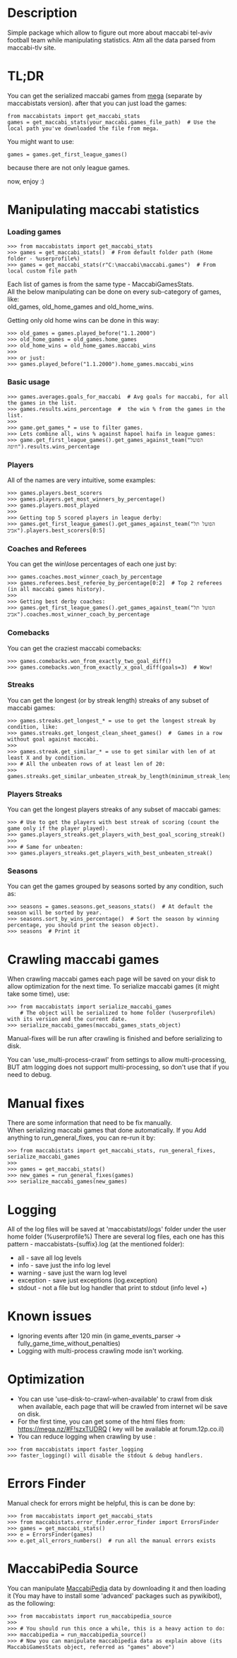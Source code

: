 # Description 

Simple package which allow to figure out more about maccabi tel-aviv football team while manipulating statistics.
Atm all the data parsed from maccabi-tlv site.


# TL;DR
You can get the serialized maccabi games from [mega](https://mega.nz/#F!iX4y1CrJ!sCRXAGcImG8nK4jk8hUMEA)
(separate by maccabistats version).
after that you can just load the games:

```
from maccabistats import get_maccabi_stats
games = get_maccabi_stats(your_maccabi.games_file_path)  # Use the local path you've downloaded the file from mega.
```

You might want to use:
```
games = games.get_first_league_games()
```
because there are not only league games.

now, enjoy :)

# Manipulating maccabi statistics

  ### Loading games
```
>>> from maccabistats import get_maccabi_stats
>>> games = get_maccabi_stats()  # From default folder path (Home folder - %userprofile%)
>>> games = get_maccabi_stats(r"C:\maccabi\maccabi.games")  # From local custom file path
```

Each list of games is from the same type - MaccabiGamesStats.  
All the below manipulating can be done on every sub-category of games, like:  
old_games, old_home_games and old_home_wins.  
 
Getting only old home wins can be done in this way:
```
>>> old_games = games.played_before("1.1.2000")
>>> old_home_games = old_games.home_games
>>> old_home_wins = old_home_games.maccabi_wins
>>>
>>> or just:
>>> games.played_before("1.1.2000").home_games.maccabi_wins
```


  ### Basic usage
```
>>> games.averages.goals_for_maccabi  # Avg goals for maccabi, for all the games in the list.
>>> games.results.wins_percentage  #  the win % from the games in the list.
>>>
>>> game.get_games_* = use to filter games.
>>> Lets combine all, wins % against hapoel haifa in league games:
>>> game.get_first_league_games().get_games_against_team("הפועל חיפה").results.wins_percentage
```


   ### Players
All of the names are very intuitive, some examples:
```
>>> games.players.best_scorers
>>> games.players.get_most_winners_by_percentage()
>>> games.players.most_played
>>>
>>> Getting top 5 scored players in league derby:
>>> games.get_first_league_games().get_games_against_team("הפועל תל אביב").players.best_scorers[0:5]
```

   ### Coaches and Referees
You can get the win\lose percentages of each one just by:
```
>>> games.coaches.most_winner_coach_by_percentage
>>> games.referees.best_referee_by_percentage[0:2]  # Top 2 referees (in all maccabi games history).
>>>
>>> Getting best derby coaches:
>>> games.get_first_league_games().get_games_against_team("הפועל תל אביב").coaches.most_winner_coach_by_percentage
```


   ### Comebacks
You can get the craziest maccabi comebacks:
```
>>> games.comebacks.won_from_exactly_two_goal_diff()
>>> games.comebacks.won_from_exactly_x_goal_diff(goals=3)  # Wow!
```

   ### Streaks
You can get the longest (or by streak length) streaks of any subset of maccabi games:
```
>>> games.streaks.get_longest_* = use to get the longest streak by condition, like:
>>> games.streaks.get_longest_clean_sheet_games()  #  Games in a row without goal against maccabi.
>>>
>>> games.streak.get_similar_* = use to get similar with len of at least X and by condition.
>>> # All the unbeaten rows of at least len of 20:
>>> games.streaks.get_similar_unbeaten_streak_by_length(minimum_streak_length=20)   
```

   ### Players Streaks
You can get the longest players streaks of any subset of maccabi games:
```
>>> # Use to get the players with best streak of scoring (count the game only if the player played).
>>> games.players_streaks.get_players_with_best_goal_scoring_streak()
>>>
>>> # Same for unbeaten:
>>> games.players_streaks.get_players_with_best_unbeaten_streak()
```


   ### Seasons
You can get the games grouped by seasons sorted by any condition, such as:
```
>>> seasons = games.seasons.get_seasons_stats()  # At default the season will be sorted by year.
>>> seasons.sort_by_wins_percentage()  # Sort the season by winning percentage, you should print the season object).
>>> seasons  # Print it
```


# Crawling maccabi games

When crawling maccabi games each page will be saved on your disk to allow optimization for the next time.
To serialize maccabi games (it might take some time), use:
```
>>> from maccabistats import serialize_maccabi_games
    # The object will be serialized to home folder (%userprofile%) with its version and the current date.
>>> serialize_maccabi_games(maccabi_games_stats_object)
```

Manual-fixes will be run after crawling is finished and before serializing to disk.

You can 'use_multi-process-crawl' from settings to allow multi-processing,  
BUT atm logging does not support multi-processing, so don't use that if you need to debug.


# Manual fixes

There are some information that need to be fix manually.  
When serializing maccabi games that done automatically.
If you Add anything to run_general_fixes, you can re-run it by:
```
>>> from maccabistats import get_maccabi_stats, run_general_fixes, serialize_maccabi_games
>>> 
>>> games = get_maccabi_stats()
>>> new_games = run_general_fixes(games)
>>> serialize_maccabi_games(new_games)
```

# Logging

All of the log files will be saved at 'maccabistats\logs' folder under the user home folder (%userprofile%)
There are several log files, each one has this pattern - maccabistats-{suffix}.log (at the mentioned folder): 

* all - save all log levels
* info - save just the info log level
* warning - save just the warn log level
* exception - save just exceptions (log.exception)
* stdout - not a file but log handler that print to stdout (info level +) 


# Known issues

* Ignoring events after 120 min (in game_events_parser -> fully_game_time_without_penalties)
* Logging with multi-process crawling mode isn't working.


# Optimization 
* You can use 'use-disk-to-crawl-when-available' to crawl from disk when available, each page that will be crawled from internet wil be save on disk. 
* For the first time, you can get some of the html files from: https://mega.nz/#F!szxTUDRQ ( key will be available at forum.12p.co.il)
* You can reduce logging when crawling by use :
```
>>> from maccabistats import faster_logging
>>> faster_logging() will disable the stdout & debug handlers.
```


# Errors Finder

Manual check for errors might be helpful, this is can be done by:
```
>>> from maccabistats import get_maccabi_stats
>>> from maccabistats.error_finder.error_finder import ErrorsFinder
>>> games = get_maccabi_stats()
>>> e = ErrorsFinder(games)
>>> e.get_all_errors_numbers()  # run all the manual errors exists
```


# MaccabiPedia Source

You can manipulate [MaccabiPedia](http:\\www.maccabipedia.co.il) data by downloading it and then loading it 
(You may have to install some 'advanced' packages such as pywikibot), as the following:

```
>>> from maccabistats import run_maccabipedia_source
>>>
>>> # You should run this once a while, this is a heavy action to do:
>>> maccabipedia = run_maccabipedia_source()
>>> # Now you can manipulate maccabipedia data as explain above (its MaccabiGamesStats object, referred as "games" above") 
```

